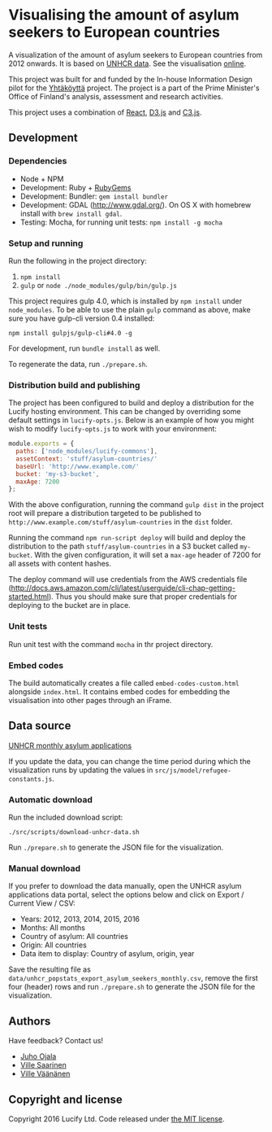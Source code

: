 # Visualising the amount of asylum seekers to European countries

A visualization of the amount of asylum seekers to European countries from 2012 onwards. It is based on [UNHCR data](#data-source). See the visualisation [online](http://www.lucify.com/seeking-asylum-in-europe).

This project was built for and funded by the In-house Information Design pilot for the [Yhtäköyttä](http://yhtakoytta.fi/) project. The project is a part of the Prime Minister's Office of Finland's analysis, assessment and research activities.

This project uses a combination of [React](https://facebook.github.io/react/), [D3.js](http://d3js.org/) and [C3.js](http://c3js.org/).

## Development

### Dependencies

- Node + NPM
- Development: Ruby + [RubyGems](https://rubygems.org/pages/download)
- Development: Bundler: `gem install bundler`
- Development: GDAL (<http://www.gdal.org/>). On OS X with homebrew install with `brew install gdal`.
- Testing: Mocha, for running unit tests: `npm install -g mocha`

### Setup and running

Run the following in the project directory:

1. `npm install`
2. `gulp` or `node ./node_modules/gulp/bin/gulp.js`

This project requires gulp 4.0, which is installed by `npm install` under `node_modules`. To be able to use the plain `gulp` command as above, make sure you have gulp-cli version 0.4 installed:
```shell
npm install gulpjs/gulp-cli#4.0 -g
```

For development, run `bundle install` as well.

To regenerate the data, run `./prepare.sh`.

### Distribution build and publishing

The project has been configured to build and deploy a distribution for the Lucify hosting environment. This can be changed by overriding some default settings in `lucify-opts.js`. Below is an example of how you might wish to modify `lucify-opts.js` to work with your environment:

```js
module.exports = {
  paths: ['node_modules/lucify-commons'],
  assetContext: 'stuff/asylum-countries/'
  baseUrl: 'http://www.example.com/'
  bucket: 'my-s3-bucket',
  maxAge: 7200
};
```

With the above configuration, running the command `gulp dist` in the project root will prepare a distribution targeted to be published to `http://www.example.com/stuff/asylum-countries` in the `dist` folder.

Running the command `npm run-script deploy` will build and deploy the distribution to the path `stuff/asylum-countries` in a S3 bucket called `my-bucket`. With the given configuration, it will set a `max-age` header of 7200 for all assets with content hashes.

The deploy command will use credentials from the AWS credentials file (<http://docs.aws.amazon.com/cli/latest/userguide/cli-chap-getting-started.html>). Thus you should make sure that proper credentials for deploying to the bucket are in place.

### Unit tests

Run unit test with the command `mocha` in thr project directory.

### Embed codes

The build automatically creates a file called `embed-codes-custom.html` alongside `index.html`. It contains embed codes for embedding the visualisation into other pages through an iFrame.

## Data source

[UNHCR monthly asylum applications](http://popstats.unhcr.org/en/asylum_seekers_monthly)

If you update the data, you can change the time period during which the visualization runs by updating the values in `src/js/model/refugee-constants.js`.

### Automatic download

Run the included download script:

```shell
./src/scripts/download-unhcr-data.sh
```

Run `./prepare.sh` to generate the JSON file for the visualization.

### Manual download

If you prefer to download the data manually, open the UNHCR asylum applications data portal, select the options below and click on Export / Current View / CSV:

+ Years: 2012, 2013, 2014, 2015, 2016
+ Months: All months
+ Country of asylum: All countries
+ Origin: All countries
+ Data item to display: Country of asylum, origin, year

Save the resulting file as `data/unhcr_popstats_export_asylum_seekers_monthly.csv`, remove the first four (header) rows and run `./prepare.sh` to generate the JSON file for the visualization.

## Authors

Have feedback? Contact us!

- [Juho Ojala](https://github.com/juhoojala)
- [Ville Saarinen](https://github.com/vsaarinen)
- [Ville Väänänen](https://github.com/dennari)

## Copyright and license

Copyright 2016 Lucify Ltd. Code released under [the MIT license](LICENSE).
